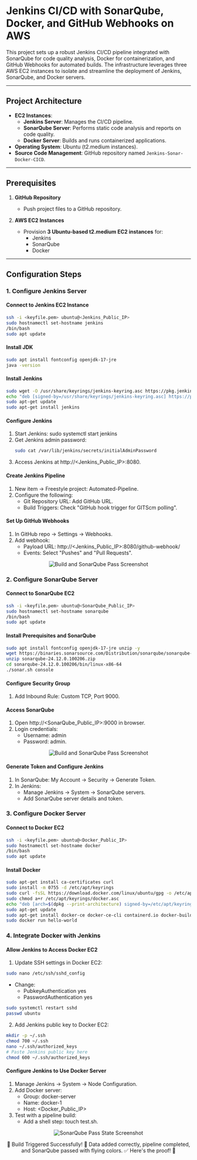 # Jenkins CI/CD with SonarQube, Docker, and GitHub Webhooks on AWS

This project sets up a robust Jenkins CI/CD pipeline integrated with SonarQube for code quality analysis, Docker for containerization, and GitHub Webhooks for automated builds. The infrastructure leverages three AWS EC2 instances to isolate and streamline the deployment of Jenkins, SonarQube, and Docker servers.

---

## Project Architecture

- **EC2 Instances**:  
  - **Jenkins Server**: Manages the CI/CD pipeline.  
  - **SonarQube Server**: Performs static code analysis and reports on code quality.  
  - **Docker Server**: Builds and runs containerized applications.  
- **Operating System**: Ubuntu (t2.medium instances).  
- **Source Code Management**: GitHub repository named `Jenkins-Sonar-Docker-CICD`.

---

## Prerequisites

1. **GitHub Repository**  
   - Push project files to a GitHub repository.
   
2. **AWS EC2 Instances**  
   - Provision **3 Ubuntu-based t2.medium EC2 instances** for:  
     - Jenkins  
     - SonarQube  
     - Docker  

---

## Configuration Steps

### 1. Configure Jenkins Server

#### Connect to Jenkins EC2 Instance
```bash
ssh -i <keyfile.pem> ubuntu@<Jenkins_Public_IP>
sudo hostnamectl set-hostname jenkins
/bin/bash
sudo apt update
```

#### Install JDK
```bash
sudo apt install fontconfig openjdk-17-jre
java -version
```
#### Install Jenkins
```bash
sudo wget -O /usr/share/keyrings/jenkins-keyring.asc https://pkg.jenkins.io/debian/jenkins.io-2023.key
echo "deb [signed-by=/usr/share/keyrings/jenkins-keyring.asc] https://pkg.jenkins.io/debian binary/" | sudo tee /etc/apt/sources.list.d/jenkins.list
sudo apt-get update
sudo apt-get install jenkins
```

#### Configure Jenkins
1. Start Jenkins: sudo systemctl start jenkins
2. Get Jenkins admin password:
   ```bash
   sudo cat /var/lib/jenkins/secrets/initialAdminPassword
   ````
3. Access Jenkins at http://<Jenkins_Public_IP>:8080.

#### Create Jenkins Pipeline
1. New item → Freestyle project: Automated-Pipeline.
2. Configure the following:
    - Git Repository URL: Add GitHub URL.
    - Build Triggers: Check "GitHub hook trigger for GITScm polling".
      
#### Set Up GitHub Webhooks
1. In GitHub repo → Settings → Webhooks.
2. Add webhook:
    - Payload URL: http://<Jenkins_Public_IP>:8080/github-webhook/
    - Events: Select "Pushes" and "Pull Requests".

<p align="center">      
  <img src="https://github.com/user-attachments/assets/0c285f44-a5ac-41c0-a90d-d6bd9cc0aba4" alt="Build and SonarQube Pass Screenshot">
</p>

### 2. Configure SonarQube Server
#### Connect to SonarQube EC2
```bash
ssh -i <keyfile.pem> ubuntu@<SonarQube_Public_IP>
sudo hostnamectl set-hostname sonarqube
/bin/bash
sudo apt update
```
#### Install Prerequisites and SonarQube
```bash
sudo apt install fontconfig openjdk-17-jre unzip -y
wget https://binaries.sonarsource.com/Distribution/sonarqube/sonarqube-24.12.0.100206.zip
unzip sonarqube-24.12.0.100206.zip
cd sonarqube-24.12.0.100206/bin/linux-x86-64
./sonar.sh console
```

#### Configure Security Group
1. Add Inbound Rule: Custom TCP, Port 9000.

#### Access SonarQube
1. Open http://<SonarQube_Public_IP>:9000 in browser.
2. Login credentials:
      - Username: admin
      - Password: admin.

<p align="center">
  <img src="https://github.com/user-attachments/assets/1525c5bc-c78d-4831-b511-f7c1e461e6cf" alt="Build and SonarQube Pass Screenshot">
</p>
        
#### Generate Token and Configure Jenkins
1. In SonarQube: My Account → Security → Generate Token.
2. In Jenkins:
      - Manage Jenkins → System → SonarQube servers.
      - Add SonarQube server details and token.

### 3. Configure Docker Server
#### Connect to Docker EC2
```bash
ssh -i <keyfile.pem> ubuntu@<Docker_Public_IP>
sudo hostnamectl set-hostname docker
/bin/bash
sudo apt update
```
#### Install Docker
```bash
sudo apt-get install ca-certificates curl
sudo install -m 0755 -d /etc/apt/keyrings
sudo curl -fsSL https://download.docker.com/linux/ubuntu/gpg -o /etc/apt/keyrings/docker.asc
sudo chmod a+r /etc/apt/keyrings/docker.asc
echo "deb [arch=$(dpkg --print-architecture) signed-by=/etc/apt/keyrings/docker.asc] https://download.docker.com/linux/ubuntu $(. /etc/os-release && echo "$VERSION_CODENAME") stable" | sudo tee /etc/apt/sources.list.d/docker.list > /dev/null
sudo apt-get update
sudo apt-get install docker-ce docker-ce-cli containerd.io docker-buildx-plugin docker-compose-plugin
sudo docker run hello-world
```

### 4. Integrate Docker with Jenkins
#### Allow Jenkins to Access Docker EC2
1. Update SSH settings in Docker EC2:
```bash
sudo nano /etc/ssh/sshd_config
```
   - Change:
     - PubkeyAuthentication yes
     - PasswordAuthentication yes
```bash
sudo systemctl restart sshd
passwd ubuntu
```
2. Add Jenkins public key to Docker EC2:
```bash
mkdir -p ~/.ssh
chmod 700 ~/.ssh
nano ~/.ssh/authorized_keys
# Paste Jenkins public key here
chmod 600 ~/.ssh/authorized_keys
```
#### Configure Jenkins to Use Docker Server
1. Manage Jenkins → System → Node Configuration.
2. Add Docker server:
      - Group: docker-server
      - Name: docker-1
      - Host: <Docker_Public_IP>
3. Test with a pipeline build:
      - Add a shell step: touch test.sh.
  
<p align="center">
  <img src="https://github.com/user-attachments/assets/c3017414-4bad-4d6e-b170-8a01386066cb" alt="SonarQube Pass State Screenshot">
</p>

<p align="center">
  🎉 Build Triggered Successfully! 🚀 Data added correctly, pipeline completed, and SonarQube passed with flying colors. ✅ Here's the proof! 📸
</p>

